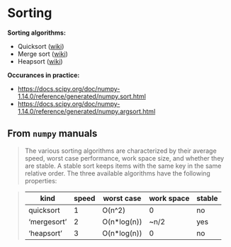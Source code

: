 # Sorting


**Sorting algorithms:**
- Quicksort ([wiki][quicksort_wiki])
- Merge sort ([wiki][mergesort_wiki])
- Heapsort ([wiki][heapsort_wiki])


**Occurances in practice:**
- https://docs.scipy.org/doc/numpy-1.14.0/reference/generated/numpy.sort.html
- https://docs.scipy.org/doc/numpy-1.14.0/reference/generated/numpy.argsort.html



## From `numpy` manuals

> The various sorting algorithms are characterized by their average speed, worst case performance,
> work space size, and whether they are stable. A stable sort keeps items with the same key in the
> same relative order. The three available algorithms have the following properties:

> | kind        | speed | worst case  | work space | stable |
> | ---------   | ----- | ----------  | ---------- | ------ |
> | quicksort   | 1     | O(n^2)      | 0          | no     |
> | ‘mergesort’ | 2     | O(n*log(n)) | ~n/2       | yes    |
> | ‘heapsort’  | 3     | O(n*log(n)) | 0          | no     |

[quicksort_wiki]: https://en.wikipedia.org/wiki/Quicksort
[mergesort_wiki]: https://en.wikipedia.org/wiki/Merge_sort
[heapsort_wiki]: https://en.wikipedia.org/wiki/Heapsort
